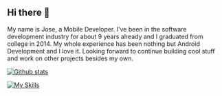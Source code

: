 ## Hi there 👋

My name is Jose, a Mobile Developer. I've been in the software development industry for about 9 years already and I graduated from college in 2014.
My whole experience has been nothing but Android Development and I love it. Looking forward to continue building cool stuff and work on other projects 
besides my own.

[![Github stats](https://github-readme-stats.vercel.app/api?username=joseandroidengineer&count_private=true&show_icons=true&theme=darcula&include_all_commits=true)](https://github.com/joseandroidengineer)


<!--
**joseandroidengineer/joseandroidengineer** is a ✨ _special_ ✨ repository because its `README.md` (this file) appears on your GitHub profile.

Here are some ideas to get you started:

- 🔭 I’m currently working on ...
- 🌱 I’m currently learning ...
- 👯 I’m looking to collaborate on ...
- 🤔 I’m looking for help with ...
- 💬 Ask me about ...
- 📫 How to reach me: ...
- 😄 Pronouns: ...
- ⚡ Fun fact: ...
-->

[![My Skills](https://skillicons.dev/icons?i=androidstudio,java,kotlin,github,firebase,swift&perline=3)](https://skillicons.dev)
